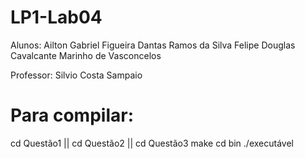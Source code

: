# LP1-Lab04

Alunos: Ailton Gabriel Figueira Dantas Ramos da Silva 
Felipe Douglas Cavalcante Marinho de Vasconcelos

Professor: Silvio Costa Sampaio

# Para compilar:
cd Questão1 || cd Questão2 || cd Questão3 
make 
cd bin 
./executável

